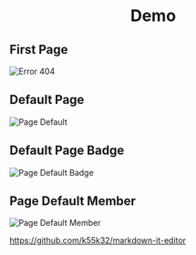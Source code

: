 <h1 align="center">Demo</h1>

## First Page
<img align="center" src="https://user-images.githubusercontent.com/82071061/209552688-2498d301-f281-472e-ad95-51bb4ea309bd.png" alt="Error 404" />

## Default Page
<img align="center" src="https://user-images.githubusercontent.com/82071061/209553331-2a661f2d-cf00-41ca-991e-0db971bcf829.png" alt="Page Default" />

## Default Page Badge
<img align="center" src="https://user-images.githubusercontent.com/82071061/209554137-6a5cc47f-8bf5-4e73-b99e-ec64ab5482b6.png" alt="Page Default Badge" />

## Page Default Member
<img align="center" src="https://user-images.githubusercontent.com/82071061/209556287-4d54cdb4-d395-4b63-bfb6-69c9abfa88af.jpg" alt="Page Default Member" />



https://github.com/k55k32/markdown-it-editor

